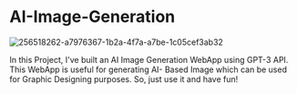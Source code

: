 # AI-Image-Generation
![256518262-a7976367-1b2a-4f7a-a7be-1c05cef3ab32](https://github.com/user-attachments/assets/45bdb0e9-f7e3-4064-9ddd-4de23c206a89)

In this Project, I've built an AI Image Generation WebApp using GPT-3 API. This WebApp is useful for generating AI- Based Image which can be used for Graphic Designing purposes. So, just use it and have fun!
